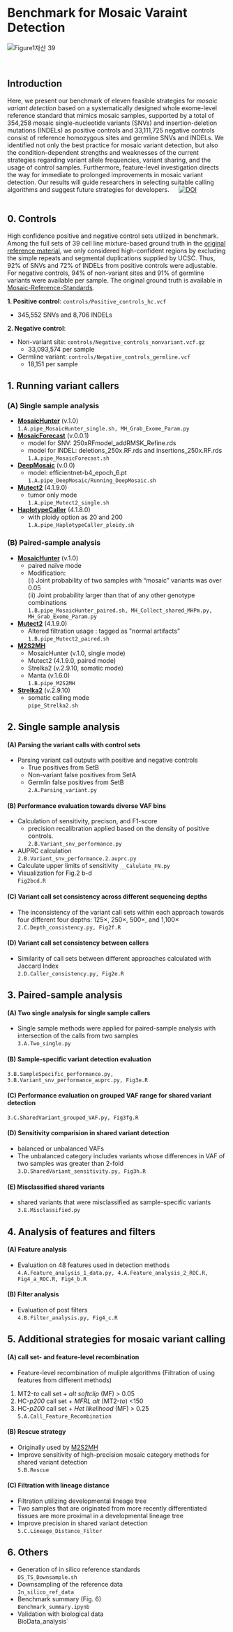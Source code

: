 Benchmark for Mosaic Varaint Detection             
==========================================
![Figure1자산 39](https://user-images.githubusercontent.com/77031715/236405863-f4335050-3251-4f59-8ecd-481864c2965b.png)

<br/>

## Introduction


Here, we present our benchmark of eleven feasible strategies for *mosaic variant detection* based on a systematically designed whole exome-level reference standard that mimics mosaic samples, supported by a total of 354,258 mosaic single-nucleotide variants (SNVs) and insertion-deletion mutations (INDELs) as positive controls and 33,111,725 negative controls consist of reference homozygous sites and germline SNVs and INDELs. We identified not only the best practice for mosaic variant detection, but also the condition-dependent strengths and weaknesses of the current strategies regarding variant allele frequencies, variant sharing, and the usage of control samples. Furthermore, feature-level investigation directs the way for immediate to prolonged improvements in mosaic variant detection. Our results will guide researchers in selecting suitable calling algorithms and suggest future strategies for developers.  
[![DOI](https://zenodo.org/badge/395906637.svg)](https://zenodo.org/badge/latestdoi/395906637)
<br/>
<br/>

## 0. Controls
High confidence positive and negative control sets utilized in benchmark. Among the full sets of 39 cell line mixture-based ground truth in the [original reference material](https://www.nature.com/articles/s41597-022-01133-8), we only considered high-confident regions by excluding the simple repeats and segmental duplications supplied by UCSC. Thus, 92% of SNVs and 72% of INDELs from positive controls were adjustable. For negative controls, 94% of non-variant sites and 91% of germline variants were available per sample. The original ground truth is available in [Mosaic-Reference-Standards](https://github.com/hiyoothere/Mosaic-Reference-Standards). 
 
 **1. Positive control**:
  `controls/Positive_controls_hc.vcf`   
   * 345,552 SNVs and 8,706 INDELs
  
 **2. Negative control**:
   * Non-variant site: 
   `controls/Negative_controls_nonvariant.vcf.gz`   
     * 33,093,574 per sample
   * Germline variant: 
   `controls/Negative_controls_germline.vcf`  
     * 18,151 per sample
    
## 1. Running variant callers

 ### (A) Single sample analysis

 * [**MosaicHunter**](http://mosaichunter.cbi.pku.edu.cn) (v.1.0)  
     `1.A.pipe_MosaicHunter_single.sh, MH_Grab_Exome_Param.py`
 * [**MosaicForecast**](https://github.com/parklab/MosaicForecast) (v.0.0.1)  
    * model for SNV: 250xRFmodel_addRMSK_Refine.rds
    * model for INDEL: deletions_250x.RF.rds and insertions_250x.RF.rds   
     `1.A.pipe_MosaicForecast.sh`   
 * [**DeepMosaic**](https://github.com/Virginiaxu/DeepMosaic) (v.0.0)  
   * model: efficientnet-b4_epoch_6.pt   
   `1.A.pipe_DeepMosaic/Running_DeepMosaic.sh`
 * [**Mutect2**](https://gatk.broadinstitute.org/hc/en-us/articles/13832655155099--Tool-Documentation-Index) (4.1.9.0)  
   * tumor only mode  
   `1.A.pipe_Mutect2_single.sh`  
 * [**HaplotypeCaller**](https://gatk.broadinstitute.org/hc/en-us/articles/360037225632-HaplotypeCaller) (4.1.8.0)  
   * with ploidy option as 20 and 200   
   `1.A.pipe_HaplotypeCaller_ploidy.sh`
    
  ### (B) Paired-sample analysis 
    
 * [**MosaicHunter**](http://mosaichunter.cbi.pku.edu.cn) (v.1.0)
   * paired naïve mode
   * Modification:  
      (i) Joint probability of two samples with “mosaic” variants was over 0.05   
      (ii) Joint probability larger than that of any other genotype combinations  
       `1.B.pipe_MosaicHunter_paired.sh, MH_Collect_shared_MHPm.py, MH_Grab_Exome_Param.py`
 * [**Mutect2**](https://gatk.broadinstitute.org/hc/en-us/articles/13832655155099--Tool-Documentation-Index) (4.1.9.0)
   * Altered filtration usage : tagged as "normal artifacts"  
    `1.B.pipe_Mutect2_paired.sh`
 * [**M2S2MH**](https://www.nature.com/articles/s41591-019-0711-0#Sec8) 
   * MosaicHunter (v.1.0, single mode)
   * Mutect2 (4.1.9.0, paired mode)
   * Strelka2 (v.2.9.10, somatic mode)
   * Manta (v.1.6.0)   
    `1.B.pipe_M2S2MH`   
 * [**Strelka2**](https://github.com/Illumina/strelka) (v.2.9.10)
   * somatic calling mode  
    `pipe_Strelka2.sh`

    
## 2. Single sample analysis

  #### (A) Parsing the variant calls with control sets   
   * Parsing variant call outputs with positive and negative controls  
     * True positives from SetB
     * Non-variant false positives from SetA
     * Germlin false positives from SetB  
    `2.A.Parsing_variant.py`
  #### (B) Performance evaluation towards diverse VAF bins   
   * Calculation of sensitivity, precison, and F1-score  
     * precision recalibration applied based on the density of positive controls.  
      `2.B.Variant_snv_performance.py`    
   * AUPRC calculation   
     `2.B.Variant_snv_performance.2.auprc.py`  
   * Calculate upper limits of sensitivity
     `__Calulate_FN.py`
   * Visualization for Fig.2 b-d   
     `Fig2bcd.R` 
    
  #### (C) Variant call set consistency across different sequencing depths  
   * The inconsistency of the variant call sets within each approach towards four different four depths: 125×, 250×, 500×, and 1,100×  
    `2.C.Depth_consistency.py, Fig2f.R`
  
  #### (D) Variant call set consistency between callers 
   * Similarity of call sets between different approaches calculated with Jaccard Index  
    `2.D.Caller_consistency.py, Fig2e.R`
   
## 3. Paired-sample analysis

  #### (A) Two single analysis for single sample callers
   * Single sample methods were applied for paired-sample analysis with intersection of the calls from two samples   
    `3.A.Two_single.py`
  #### (B) Sample-specific variant detection evaluation 
   `3.B.SampleSpecific_performance.py, 3.B.Variant_snv_performance_auprc.py, Fig3e.R`
  #### (C) Performance evaluation on grouped VAF range for shared variant detection 
   `3.C.SharedVariant_grouped_VAF.py, Fig3fg.R`
  #### (D) Sensitivity comparision in shared variant detection
   * balanced or unbalanced VAFs 
   * The unbalanced category includes variants whose differences in VAF of two samples was greater than 2-fold 
    `3.D.SharedVariant_sensitivity.py, Fig3h.R`
  #### (E) Misclassified shared variants
   * shared variants that were misclassified as sample-specific variants   
    `3.E.Misclassified.py`

## 4. Analysis of features and filters

  #### (A) Feature analysis  
   * Evaluation on 48 features used in detection methods  
   `4.A.Feature_analysis_1_data.py, 4.A.Feature_analysis_2_ROC.R, Fig4_a_ROC.R, Fig4_b.R`
  #### (B) Filter analysis 
   * Evaluation of post filters  
   `4.B.Filter_analysis.py, Fig4_c.R`
    
## 5. Additional strategies for mosaic variant calling

#### (A) call set- and feature-level recombination  
 * Feature-level recombination of muliple algorithms (Filtration of using features from different methods)   
  1. MT2-*to* call set + *alt softclip* (MF) > 0.05
  2. HC-*p200* call set + *MFRL alt* (MT2-*to*) <150
  3. HC-*p200* call set + *Het likelihood* (MF) > 0.25  
 `5.A.Call_Feature_Recombination`
#### (B) Rescue strategy  
 * Originally used by [M2S2MH](https://www.nature.com/articles/s41591-019-0711-0#Sec8)  
 * Improve sensitivity of high-precision mosaic category methods for shared variant detection  
 `5.B.Rescue`
#### (C) Filtration with lineage distance  
 * Filtration utilizing developmental lineage tree  
 * Two samples that are originated from more recently differentiated tissues are more proximal in a developmental lineage tree  
 * Improve precision in shared variant detection  
 `5.C.Lineage_Distance_Filter`

## 6. Others
  * Generation of in silico reference standards  
   `DS_TS_Downsample.sh` 
  * Downsampling of the reference data  
   `In_silico_ref_data`  
  * Benchmark summary (Fig. 6)  
   `Benchmark_summary.ipynb`  
  * Validation with biological data  
   BioData_analysis`
